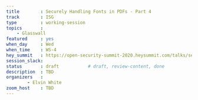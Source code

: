 ```yaml
---
title        : Securely Handling Fonts in PDFs - Part 4
track        : ISG
type         : working-session
topics       :
    - Glasswall
featured     : yes
when_day     : Wed
when_time    : WS-4
hey_summit   : https://open-security-summit-2020.heysummit.com/talks/securely-handling-fonts-in-pdfs-part-4
session_slack: 
status       : draft           # draft, review-content, done
description  : TBD
organizers   :
        - Elvin White
zoom_host    : TBD
---
```

